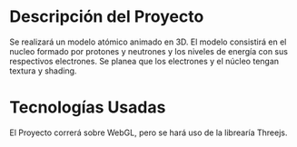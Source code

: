# Descripción del Proyecto
Se realizará un modelo atómico animado en 3D. El modelo consistirá en el nucleo formado por protones y neutrones y los niveles de energía con sus respectivos electrones. Se planea que los electrones y el núcleo tengan textura y shading.

# Tecnologías Usadas
El Proyecto correrá sobre WebGL, pero se hará uso de la librearía Threejs.
